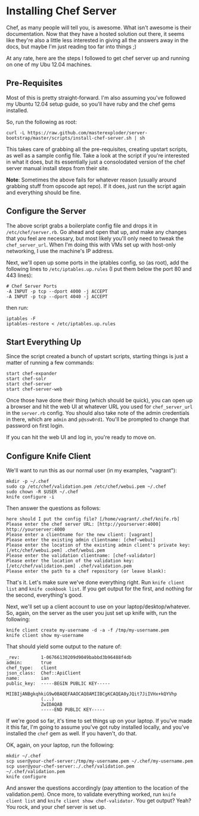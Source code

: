 # Installing Chef Server

Chef, as many people will tell you, is awesome. What isn't awesome is their documentation. Now that they have a hosted solution out there, it seems like they're also a little less interested in giving all the answers away in the docs, but maybe I'm just reading too far into things ;)

At any rate, here are the steps I followed to get chef server up and running on one of my Ubu 12.04 machines.

## Pre-Requisites

Most of this is pretty straight-forward. I'm also assuming you've followed my Ubuntu 12.04 setup guide, so you'll have ruby and the chef gems installed.

So, run the following as root:

    curl -L https://raw.github.com/masterexploder/server-bootstrap/master/scripts/install-chef-server.sh | sh
    
This takes care of grabbing all the pre-requisites, creating upstart scripts, as well as a sample config file. Take a look at the script if you're interested in what it does, but its essentially just a consolodated version of the chef server manual install steps from their site.

**Note**: Sometimes the above fails for whatever reason (usually around grabbing stuff from opscode apt repo). If it does, just run the script again and everything should be fine.

## Configure the Server

The above script grabs a boilerplate config file and drops it in `/etc/chef/server.rb`. Go ahead and open that up, and make any changes that you feel are necessary, but most likely you'll only need to tweak the `chef_server_url`. When I'm doing this with VMs set up with host-only networking, I use the machine's IP address.

Next, we'll open up some ports in the iptables config, so (as root), add the following lines to `/etc/iptables.up.rules` (I put them below the port 80 and 443 lines):

    # Chef Server Ports
    -A INPUT -p tcp --dport 4000 -j ACCEPT
    -A INPUT -p tcp --dport 4040 -j ACCEPT
    
then run:
    
    iptables -F
    iptables-restore < /etc/iptables.up.rules
    
## Start Everything Up

Since the script created a bunch of upstart scripts, starting things is just a matter of running a few commands:

    start chef-expander
    start chef-solr
    start chef-server
    start chef-server-web
    
Once those have done their thing (which should be quick), you can open up a browser and hit the web UI at whatever URL you used for `chef_server_url` in the `server.rb` config. You should also take note of the admin credentials in there, which are `admin` and `p@ssw0rd1`. You'll be prompted to change that password on first login.

If you can hit the web UI and log in, you're ready to move on.

## Configure Knife Client

We'll want to run this as our normal user (in my examples, "vagrant"):

    mkdir -p ~/.chef
    sudo cp /etc/chef/validation.pem /etc/chef/webui.pem ~/.chef
    sudo chown -R $USER ~/.chef
    knife configure -i
    
Then answer the questions as follows:

    here should I put the config file? [/home/vagrant/.chef/knife.rb] 
    Please enter the chef server URL: [http://yourserver:4000] http://yourserver:4000
    Please enter a clientname for the new client: [vagrant] 
    Please enter the existing admin clientname: [chef-webui] 
    Please enter the location of the existing admin client's private key: [/etc/chef/webui.pem] .chef/webui.pem
    Please enter the validation clientname: [chef-validator] 
    Please enter the location of the validation key: [/etc/chef/validation.pem] .chef/validation.pem
    Please enter the path to a chef repository (or leave blank):
    
That's it. Let's make sure we've done everything right. Run `knife client list` and `knife cookbook list`. If you get output for the first, and nothing for the second, everything's good.

Next, we'll set up a client account to use on your laptop/desktop/whatever. So, again, on the server as the user you just set up knife with, run the following:

    knife client create my-username -d -a -f /tmp/my-username.pem
    knife client show my-username
    
That should yield some output to the nature of:

    _rev:        1-06766130209d9049babbd3b96488f4db
    admin:       true
    chef_type:   client
    json_class:  Chef::ApiClient
    name:        ian
    public_key:  -----BEGIN PUBLIC KEY-----
                 MIIBIjANBgkqhkiG9w0BAQEFAAOCAQ8AMIIBCgKCAQEA0yJQit7JiIVHx+kQYVhp
                 (...)
                 ZwIDAQAB
                 -----END PUBLIC KEY-----
                 
If we're good so far, it's time to set things up on your laptop. If you've made it this far, I'm going to assume you've got ruby installed locally, and you've installed the `chef` gem as well. If you haven't, do that.

OK, again, on your laptop, run the following:

    mkdir ~/.chef
    scp user@your-chef-server:/tmp/my-username.pem ~/.chef/my-username.pem
    scp user@your-chef-server:./.chef/validation.pem ~/.chef/validation.pem
    knife configure
    
And answer the questions accordingly (pay attention to the location of the validation.pem). Once more, to validate everything worked, run `knife client list` and `knife client show chef-validator`. You get output? Yeah? You rock, and your chef server is set up.
